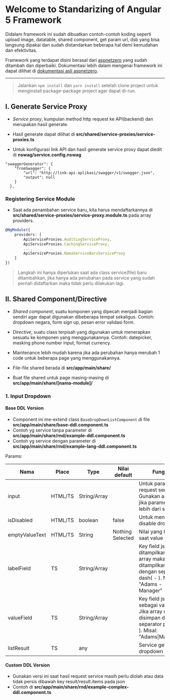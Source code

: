 # Welcome to Standarizing of Angular 5 Framework
Didalam framework ini sudah dibuatkan contoh-contoh koding seperti upload image, datatable, shared component, get param url, dsb yang bisa langsung dipakai dan sudah distandarkan beberapa hal demi kemudahan dan efektivitas. 

Framework yang terdapat disini berasal dari [aspnetzero](https://www.aspnetzero.com) yang sudah ditambah dan diperbaiki. Dokumentasi lebih dalam mengenai framework ini dapat dilihat di [dokumentasi asli aspnetzero](https://www.aspnetzero.com/Documents).

***

> Jalankan `npm install` dan `yarn install` setelah clone project untuk menginstall package-package project agar dapat di-run.

## I. Generate Service Proxy
- *Service proxy*, kumpulan method http request ke API(backend) dan merupakan hasil generate.

- Hasil generate dapat dilihat di **src/shared/service-proxies/service-proxies.ts**

- Untuk konfigurasi link API dan hasil generate service proxy dapat diedit di **nswag/service.config.nswag**
```
"swaggerGenerator": {
    "fromSwagger": {
        "url": "http://link-api-aplikasi/swagger/v1/swagger.json",
        "output": null
    }
  },
```

### Registering Service Module
- Saat ada penambahan service baru, kita harus mendaftarkannya di **src/shared/service-proxies/service-proxy.module.ts** pada array providers.

```typescript
@NgModule({
    providers: [
        ApiServiceProxies.AuditLogServiceProxy,
        ApiServiceProxies.CachingServiceProxy,
        ...,
        ApiServiceProxies.NamaServiceBaruServiceProxy
    ]
})
```

>Langkah ini hanya diperlukan saat ada class service(file) baru ditambahkan, jika hanya ada perubahan pada service yang sudah pernah didaftarkan maka tidak perlu dilakukan lagi.

## II. Shared Component/Directive
- *Shared component*, suatu komponen yang dipecah menjadi bagian sendiri agar dapat digunakan dibeberapa tempat sekaligus. 
Contoh: dropdown negara, form sign up, pesan error validasi form.

- *Directive*, suatu class terpisah yang digunakan untuk menerapkan sesuatu ke komponen yang menggunakannya. 
Contoh: datepicker, masking phone number input, format currency.

- Maintenance lebih mudah karena jika ada perubahan hanya merubah 1 code untuk beberapa page yang menggunakannya.

- File-file shared berada di **src/app/main/share/**

- Buat file shared untuk page masing-masing di **src/app/main/share/[nama-module]/**

### 1. Input Dropdown
#### Base DDL Version
- Component ini me-extend class `BaseDropDownListComponent` di file **src/app/main/share/base-ddl.component.ts**
- Contoh yg service tanpa parameter di **src/app/main/share/rnd/example-ddl.component.ts**
- Contoh yg service dengan parameter di **src/app/main/share/rnd/example-lang-ddl.component.ts**

Params:

Nama            | Place     | Type          | Nilai default     | Fungsi
----------------|-----------|---------------|-------------------|------------------------------------
input           | HTML/TS   | String/Array  |                   | Untuk parameter request service. Gunakan array jika parameter lebih dari satu
isDisabled      | HTML/TS   | boolean       | false             | Untuk men-disable dropdown
emptyValueText  | HTML/TS   | String        | Nothing Selected  | Nilai yang tampil saat value kosong
labelField      | TS        | String/Array  |                   | Key field json yg ditampilkan. Jika array maka ditampilkan dengan separator dash( - ). Misal: "Adams - Manager"
valueField      | TS        | String/Array  |                   | Key field json sebagai value. Jika array maka disimpan dengan separator pipe( &#124; ). Misal: "Adams&#124;Manager"
listResult      | TS        | any           |                   | Service get data dropdown

#### Custom DDL Version
- Gunakan versi ini saat hasil request service masih perlu diolah atau data tidak persis dibawah key result/result.items pada json
- Contoh di **src/app/main/share/rnd/example-complex-ddl.component.ts**
